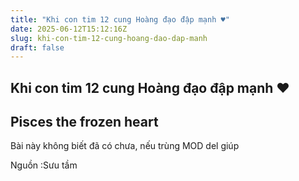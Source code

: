 ```yaml
---
title: "Khi con tim 12 cung Hoàng đạo đập mạnh ♥"
date: 2025-06-12T15:12:16Z
slug: khi-con-tim-12-cung-hoang-dao-dap-manh
draft: false
---
```


## Khi con tim 12 cung Hoàng đạo đập mạnh ♥

## Pisces the frozen heart

Bài này không biết đã có chưa, nếu trùng MOD del giúp 










Nguồn :Sưu tầm